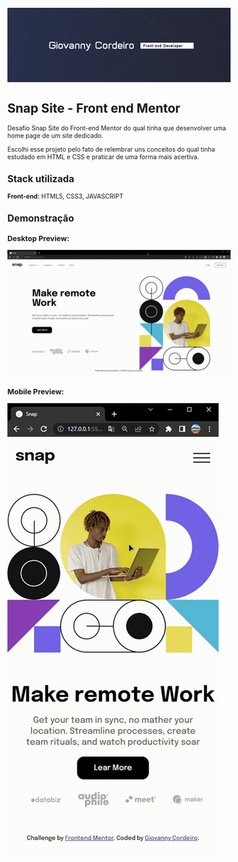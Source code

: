 ![banner](images/mybanner.png)
# Snap Site - Front end Mentor
Desafio Snap Site do Front-end Mentor do qual tinha que desenvolver uma home page de um site dedicado.

Escolhi esse projeto pelo fato de relembrar uns conceitos
do qual tinha estudado em HTML e CSS e praticar de uma
forma mais acertiva.

## Stack utilizada

**Front-end:** HTML5, CSS3, JAVASCRIPT


## Demonstração

### Desktop Preview:
![Desktop](/src/Gifs/desktop-preview.gif)

### Mobile Preview:
![Mobile](/src/Gifs//mobile-preview.gif)